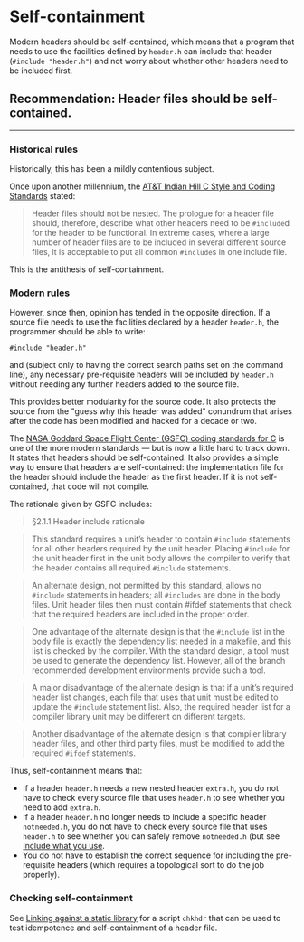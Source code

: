 # Self-containment

Modern headers should be self-contained, which means that a program that needs to use the facilities defined by `header.h` can include that header (`#include "header.h"`) and not worry about whether other headers need to be included first.

## Recommendation: Header files should be self-contained.

<hr>

### Historical rules

Historically, this has been a mildly contentious subject.

Once upon another millennium, the [AT&T Indian Hill C Style and Coding
Standards](http://www.literateprogramming.com/indhill-annot.pdf) stated:

>  Header files should not be nested.
>  The prologue for a header file should, therefore, describe what other
>  headers need to be `#include`d for the header to be functional.
>  In extreme cases, where a large number of header files are to be
>  included in several different source files, it is acceptable to put
>  all common `#include`s in one include file.

This is the antithesis of self-containment.

### Modern rules

However, since then, opinion has tended in the opposite direction.
If a source file needs to use the facilities declared by a header
`header.h`, the programmer should be able to write:

    #include "header.h"

and (subject only to having the correct search paths set on the command
line), any necessary pre-requisite headers will be included by
`header.h` without needing any further headers added to the source file.

This provides better modularity for the source code.
It also protects the source from the "guess why this header was added" conundrum that arises after the code has been modified and hacked for a decade or two.

The [NASA Goddard Space Flight Center (GSFC) coding standards for
C](http://stackoverflow.com/questions/1804486/should-i-use-include-in-headers)
is one of the more modern standards &mdash; but is now a little hard to
track down.
It states that headers should be self-contained.
It also provides a simple way to ensure that headers are self-contained:
the implementation file for the header should include the header as the first
header.
If it is not self-contained, that code will not compile.

The rationale given by GSFC includes:

> §2.1.1 Header include rationale

> This standard requires a unit’s header to contain `#include`
  statements for all other headers required by the unit header.
  Placing `#include` for the unit header first in the unit body allows
  the compiler to verify that the header contains all required
  `#include` statements.

> An alternate design, not permitted by this standard, allows no
  `#include` statements in headers; all `#includes` are done in the body
  files.
  Unit header files then must contain #ifdef statements that check that
  the required headers are included in the proper order.

> One advantage of the alternate design is that the `#include` list in
  the body file is exactly the dependency list needed in a makefile, and
  this list is checked by the compiler.
  With the standard design, a tool must be used to generate the
  dependency list.
  However, all of the branch recommended development environments
  provide such a tool.

> A major disadvantage of the alternate design is that if a unit’s
  required header list changes, each file that uses that unit must be
  edited to update the `#include` statement list.
  Also, the required header list for a compiler library unit may be
  different on different targets.

> Another disadvantage of the alternate design is that compiler library
  header files, and other third party files, must be modified to add the
  required `#ifdef` statements.

Thus, self-containment means that:

* If a header `header.h` needs a new nested header `extra.h`, you do not
  have to check every source file that uses `header.h` to see whether
  you need to add `extra.h`.
* If a header `header.h` no longer needs to include a specific header
  `notneeded.h`, you do not have to check every source file that uses
  `header.h` to see whether you can safely remove `notneeded.h` (but see [Include what you use](https://stackoverflow.com/documentation/c/6257/create-and-include-header-files/21641/include-what-you-use-iwyu).
* You do not have to establish the correct sequence for including the
  pre-requisite headers (which requires a topological sort to do the job
  properly).

### Checking self-containment

See [Linking against a static
  library](http://stackoverflow.com/questions/4507896) for a script
  `chkhdr` that can be used to test idempotence and self-containment of
  a header file.
